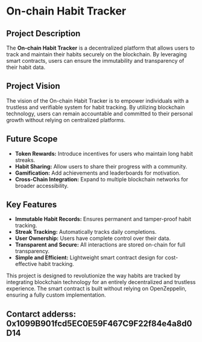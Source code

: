 # On-chain Habit Tracker

## Project Description
The **On-chain Habit Tracker** is a decentralized platform that allows users to track and maintain their habits securely on the blockchain. By leveraging smart contracts, users can ensure the immutability and transparency of their habit data.

## Project Vision
The vision of the On-chain Habit Tracker is to empower individuals with a trustless and verifiable system for habit tracking. By utilizing blockchain technology, users can remain accountable and committed to their personal growth without relying on centralized platforms.

## Future Scope
- **Token Rewards:** Introduce incentives for users who maintain long habit streaks.
- **Habit Sharing:** Allow users to share their progress with a community.
- **Gamification:** Add achievements and leaderboards for motivation.
- **Cross-Chain Integration:** Expand to multiple blockchain networks for broader accessibility.

## Key Features
- **Immutable Habit Records:** Ensures permanent and tamper-proof habit tracking.
- **Streak Tracking:** Automatically tracks daily completions.
- **User Ownership:** Users have complete control over their data.
- **Transparent and Secure:** All interactions are stored on-chain for full transparency.
- **Simple and Efficient:** Lightweight smart contract design for cost-effective habit tracking.

This project is designed to revolutionize the way habits are tracked by integrating blockchain technology for an entirely decentralized and trustless experience. The smart contract is built without relying on OpenZeppelin, ensuring a fully custom implementation.

## Contarct adderss: 0x1099B901fcd5EC0E59F467C9F22f84e4a8d0D14

